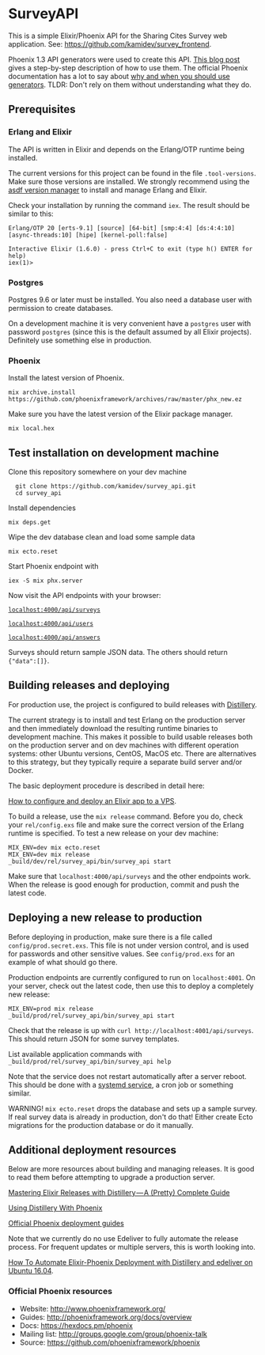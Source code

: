 # SurveyAPI

This is a simple Elixir/Phoenix API for the Sharing Cites Survey web application. See: https://github.com/kamidev/survey_frontend. 

Phoenix 1.3 API generators were used to create this API. [This blog post](https://becoming-functional.com/building-a-rest-api-with-phoenix-1-3-part-1-9f8754aeaa87) gives a step-by-step description of how to use them. The official Phoenix documentation has a lot to say about [why and when you should use generators](https://hexdocs.pm/phoenix/contexts.html). TLDR: Don't rely on them without understanding what they do.
## Prerequisites

### Erlang and Elixir

The API is written in Elixir and depends on the Erlang/OTP runtime being installed. 

The current versions for this project can be found in the file `.tool-versions`. Make sure those versions are installed. We strongly recommend using the [asdf version manager](https://github.com/asdf-vm/asdf) to install and manage Erlang and Elixir. 

Check your installation by running the command `iex`. The result should be similar to this:

```shell
Erlang/OTP 20 [erts-9.1] [source] [64-bit] [smp:4:4] [ds:4:4:10] [async-threads:10] [hipe] [kernel-poll:false]

Interactive Elixir (1.6.0) - press Ctrl+C to exit (type h() ENTER for help)
iex(1)>
```

### Postgres

Postgres 9.6 or later must be installed. You also need a database user with permission to create databases. 

On a development machine it is very convenient have a `postgres` user with password `postgres` (since this is the default assumed by all Elixir projects). Definitely use something else in production.

### Phoenix

Install the latest version of Phoenix.

```shell
mix archive.install https://github.com/phoenixframework/archives/raw/master/phx_new.ez
```
Make sure you have the latest version of the Elixir package manager.

```shell
mix local.hex
```

## Test installation on development machine

Clone this repository somewhere on your dev machine
```shell
  git clone https://github.com/kamidev/survey_api.git
  cd survey_api
  ```
  Install dependencies
  ```shell
  mix deps.get
  ```
  Wipe the dev database clean and load some sample data
  ```shell
  mix ecto.reset
  ```
 Start Phoenix endpoint with
 ```shell
 iex -S mix phx.server
```

Now visit the API endpoints with your browser:

[`localhost:4000/api/surveys`](http://localhost:4000/api/surveys)

[`localhost:4000/api/users`](http://localhost:4000/api/users)

[`localhost:4000/api/answers`](http://localhost:4000/api/answers)

Surveys should return sample JSON data. The others should return `{"data":[]}`.

## Building releases and deploying

For production use, the project is configured to build releases with [Distillery](https://github.com/bitwalker/distillery). 

The current strategy is to install and test Erlang on the production server and then immediately download the resulting runtime binaries to development machine. This makes it possible to build usable releases both on the production server and on dev machines with different operation systems: other Ubuntu versions, CentOS, MacOS etc. There are alternatives to this strategy, but they typically require a separate build server and/or Docker. 

The basic deployment procedure is described in detail here: 

[How to configure and deploy an Elixir app to a VPS](https://www.amberbit.com/blog/2017/7/17/deploy-elixir-app-to-a-vps/).

To build a release, use the `mix release` command. Before you do, check your `rel/config.exs` file and make sure the correct version of the Erlang runtime is specified. To test a new release on your dev machine:

```shell
MIX_ENV=dev mix ecto.reset
MIX_ENV=dev mix release
_build/dev/rel/survey_api/bin/survey_api start
```

Make sure that `localhost:4000/api/surveys` and the other endpoints work. When the release is good enough for production, commit and push the latest code.
## Deploying a new release to production

Before deploying in production, make sure there is a file called `config/prod.secret.exs`. This file is not under version control, and is used for passwords and other sensitive values. See `config/prod.exs` for an example of what should go there.

Production endpoints are currently configured to run on `localhost:4001`. On your server, check out the latest code, then use this to deploy a completely new release:

```shell
MIX_ENV=prod mix release
_build/prod/rel/survey_api/bin/survey_api start
```

Check that the release is up with `curl http://localhost:4001/api/surveys`. This should return JSON for some survey templates. 

List available application commands with `_build/prod/rel/survey_api/bin/survey_api help` 

Note that the service does not restart automatically after a server reboot. This should be done with a [systemd service](https://mfeckie.github.io/Phoenix-In-Production-With-Systemd/), a cron job or something similar.

WARNING! `mix ecto.reset` drops the database and sets up a sample survey. If real survey data is already in production, don't do that! Either create Ecto migrations for the production database or do it manually.


## Additional deployment resources 

Below are more resources about building and managing releases. It is good to read them before attempting to upgrade a production server.

[Mastering Elixir Releases with Distillery — A (Pretty) Complete Guide](https://hackernoon.com/mastering-elixir-releases-with-distillery-a-pretty-complete-guide-497546f298bc)

[Using Distillery With Phoenix](https://hexdocs.pm/distillery/use-with-phoenix.html)

[Official Phoenix deployment guides](http://www.phoenixframework.org/docs/deployment)

Note that we currently do no use Edeliver to fully automate the release process. For frequent updates or multiple servers, this is worth looking into.

[How To Automate Elixir-Phoenix Deployment with Distillery and edeliver on Ubuntu 16.04](https://www.digitalocean.com/community/tutorials/how-to-automate-elixir-phoenix-deployment-with-distillery-and-edeliver-on-ubuntu-16-04).


### Official Phoenix resources

  * Website: http://www.phoenixframework.org/
  * Guides: http://phoenixframework.org/docs/overview
  * Docs: https://hexdocs.pm/phoenix
  * Mailing list: http://groups.google.com/group/phoenix-talk
  * Source: https://github.com/phoenixframework/phoenix
